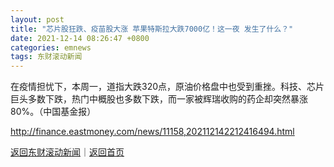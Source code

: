 ```yaml
---
layout: post
title: "芯片股狂跌、疫苗股大涨 苹果特斯拉大跌7000亿！这一夜 发生了什么？"
date: 2021-12-14 08:26:47 +0800
categories: emnews
tags: 东财滚动新闻
---
```


在疫情担忧下，本周一，道指大跌320点，原油价格盘中也受到重挫。科技、芯片巨头多数下跌，热门中概股也多数下跌，而一家被辉瑞收购的药企却突然暴涨80%。（中国基金报）

<http://finance.eastmoney.com/news/11158,202112142212416494.html>

[返回东财滚动新闻](//finews.withounder.com/emnews/)｜[返回首页](//finews.withounder.com/)
